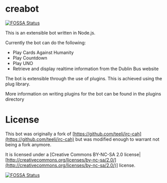 # creabot
[![FOSSA Status](https://app.fossa.io/api/projects/git%2Bgithub.com%2Fcreadak%2Fcreabot.svg?type=shield)](https://app.fossa.io/projects/git%2Bgithub.com%2Fcreadak%2Fcreabot?ref=badge_shield)

This is an extensible bot written in Node.js.

Currently the bot can do the following:
- Play Cards Against Humanity
- Play Countdown
- Play UNO
- Retrieve and display realtime information from the Dublin Bus website

The bot is extensible through the use of plugins. This is achieved using the plug library.

More information on writing plugins for the bot can be found in the plugins directory

# License
This bot was originally a fork of [https://github.com/teeli/irc-cah](https://github.com/teeli/irc-cah) but was modified enough to warrant not being a fork anymore.

It is licensed under a [Creative Commons BY-NC-SA 2.0 license|[http://creativecommons.org/licenses/by-nc-sa/2.0/](http://creativecommons.org/licenses/by-nc-sa/2.0/)] license.


[![FOSSA Status](https://app.fossa.io/api/projects/git%2Bgithub.com%2Fcreadak%2Fcreabot.svg?type=large)](https://app.fossa.io/projects/git%2Bgithub.com%2Fcreadak%2Fcreabot?ref=badge_large)